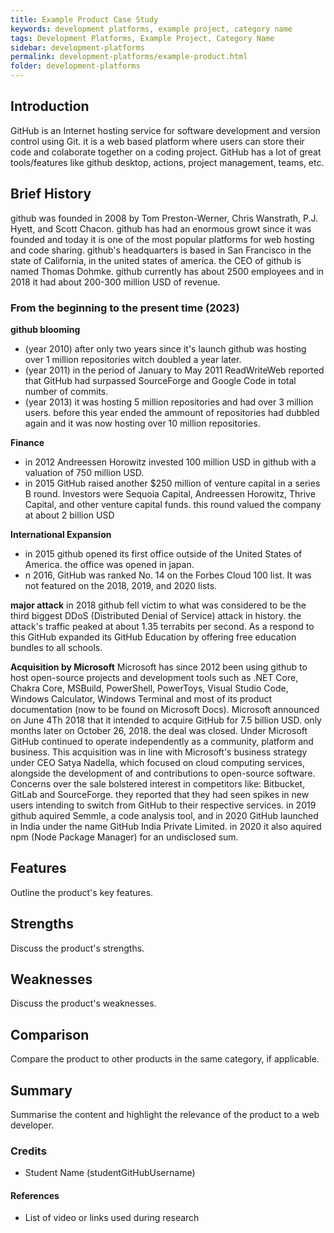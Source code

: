 ```yaml
---
title: Example Product Case Study
keywords: development platforms, example project, category name
tags: Development Platforms, Example Project, Category Name
sidebar: development-platforms
permalink: development-platforms/example-product.html
folder: development-platforms
---
```


## Introduction

GitHub is an Internet hosting service for software development and version control using Git. it is a web based platform where users can store their code and colaborate together on a coding project. GitHub has a lot of great tools/features like github desktop, actions, project management, teams, etc.

## Brief History

github was founded in 2008 by Tom Preston-Werner, Chris Wanstrath, P.J. Hyett, and Scott Chacon. github has had an enormous growt since it was founded and today it is one of the most popular platforms for web hosting and code sharing. github's headquarters is based in San Francisco in the state of California, in the united states of america. the CEO of github is named Thomas Dohmke. github currently has about 2500 employees and in 2018 it had about 200-300 million USD of revenue.

### From the beginning to the present time (2023)

**github blooming**

- (year 2010) after only two years since it's launch github was hosting over 1 million repositories witch doubled a year later.
- (year 2011) in the period of January to May 2011 ReadWriteWeb reported that GitHub had surpassed SourceForge and Google Code in total number of commits.
- (year 2013) it was hosting 5 million repositories and had over 3 million users. before this year ended the ammount of repositories had dubbled again and it was now hosting over 10 million repositories.

**Finance**

- in 2012 Andreessen Horowitz invested 100 million USD in github with a valuation of 750 million USD.
- in 2015 GitHub raised another $250 million of venture capital in a series B round. Investors were Sequoia Capital, Andreessen Horowitz, Thrive Capital, and other venture capital funds. this round valued the company at about 2 billion USD

**International Expansion**

- in 2015 github opened its first office outside of the United States of America. the office was opened in japan.
- n 2016, GitHub was ranked No. 14 on the Forbes Cloud 100 list. It was not featured on the 2018, 2019, and 2020 lists.

**major attack**
in 2018 github fell victim to what was considered to be the third biggest DDoS (Distributed Denial of Service) attack in history. the attack's traffic peaked at about 1.35 terrabits per second. As a respond to this GitHub expanded its GitHub Education by offering free education bundles to all schools.

**Acquisition by Microsoft**
Microsoft has since 2012 been using github to host open-source projects and development tools such as .NET Core, Chakra Core, MSBuild, PowerShell, PowerToys, Visual Studio Code, Windows Calculator, Windows Terminal and most of its product documentation (now to be found on Microsoft Docs). Microsoft announced on June 4Th 2018 that it intended to acquire GitHub for 7.5 billion USD. only months later on October 26, 2018. the deal was closed. Under Microsoft GitHub continued to operate independently as a community, platform and business. This acquisition was in line with Microsoft's business strategy under CEO Satya Nadella, which focused on cloud computing services, alongside the development of and contributions to open-source software. Concerns over the sale bolstered interest in competitors like: Bitbucket, GitLab and SourceForge. they reported that they had seen spikes in new users intending to switch from GitHub to their respective services. in 2019 github aquired Semmle, a code analysis tool, and in 2020 GitHub launched in India under the name GitHub India Private Limited. in 2020 it also aquired npm (Node Package Manager) for an undisclosed sum.

## Features

Outline the product's key features.

## Strengths

Discuss the product's strengths.

## Weaknesses

Discuss the product's weaknesses.

## Comparison

Compare the product to other products in the same category, if applicable.

## Summary

Summarise the content and highlight the relevance of the product to a web developer.

### Credits

- Student Name (studentGitHubUsername)

#### References

- List of video or links used during research
